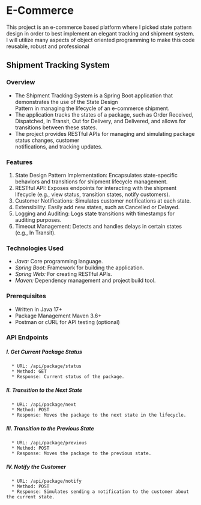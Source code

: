 # E-Commerce
This project is an e-commerce based platform where I picked state pattern design in order to best implement an elegant tracking and shipment system. I will utilize many aspects of object oriented programming to make this code reusable, robust and professional
## Shipment Tracking System
### Overview
  * The Shipment Tracking System is a Spring Boot application that demonstrates the use of the State Design  
    Pattern in managing the lifecycle of an e-commerce shipment.
  * The application tracks the states of a   package, such as Order Received, Dispatched, In Transit, Out        for Delivery, and Delivered, and allows for transitions between these states.
  * The project provides RESTful APIs for managing and simulating package status changes, customer     
    notifications, and tracking updates.
### Features
  1) State Design Pattern Implementation: Encapsulates state-specific behaviors and transitions for shipment 
     lifecycle management.
  2) RESTful API: Exposes endpoints for interacting with the shipment lifecycle (e.g., view status,
     transition states, notify customers).
  4) Customer Notifications: Simulates customer notifications at each state.
  5) Extensibility: Easily add new states, such as Cancelled or Delayed.
  6) Logging and Auditing: Logs state transitions with timestamps for auditing purposes.
  7) Timeout Management: Detects and handles delays in certain states (e.g., In Transit).
### Technologies Used
  * *Java:* Core programming language.
  * *Spring Boot:* Framework for building the application.
  * *Spring Web:* For creating RESTful APIs.
  * *Maven:* Dependency management and project build tool.
### Prerequisites
  * Written in Java 17+
  * Package Management Maven 3.6+
  * Postman or cURL for API testing (optional)
### API Endpoints
##### I. Get Current Package Status
      * URL: /api/package/status
      * Method: GET
      * Response: Current status of the package.
##### II. Transition to the Next State
      * URL: /api/package/next
      * Method: POST
      * Response: Moves the package to the next state in the lifecycle.
##### III. Transition to the Previous State
      * URL: /api/package/previous
      * Method: POST
      * Response: Moves the package to the previous state.
##### IV. Notify the Customer
      * URL: /api/package/notify
      * Method: POST
      * Response: Simulates sending a notification to the customer about the current state.
